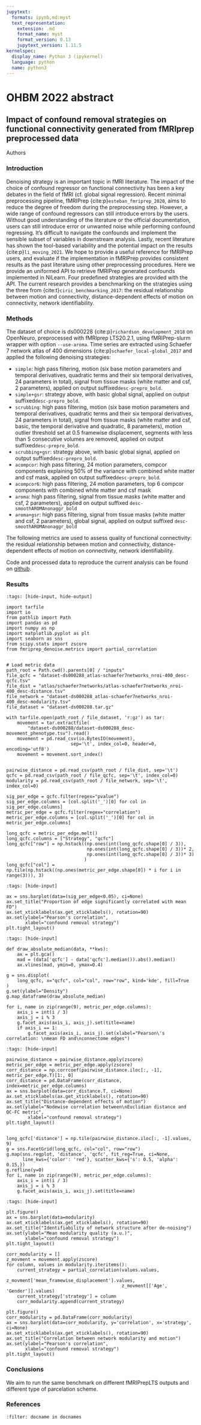 ```yaml
---
jupytext:
  formats: ipynb,md:myst
  text_representation:
    extension: .md
    format_name: myst
    format_version: 0.13
    jupytext_version: 1.11.5
kernelspec:
  display_name: Python 3 (ipykernel)
  language: python
  name: python3
---
```


# OHBM 2022 abstract

## Impact of confound removal strategies on functional connectivity generated from fMRIprep preprocessed data

Authors

### Introduction

Denoising strategy is an important topic in fMRI literature. 
The impact of the choice of confound regressor on functional connectivity has been a key debates in the field of fMRI (cf. global signal regression). 
Recent minimal preprocessing pipeline, fMRIPrep {cite:p}`esteban_fmriprep_2020`, aims to reduce the degree of freedom during the preprocessing step. 
However, a wide range of confound regressors can still introduce errors by the users. 
Without good understanding of the literature or the official documentation, users can still introduce error or unwanted noise while performing confound regressing. 
It’s difficult to navigate the confounds and implement the sensible subset of variables in downstream analysis. 
Lastly, recent literature has shown the tool-based variability and the potential impact on the results {cite:p}`li_moving_2021`. 
We hope to provide a useful reference for fMRIPrep users, and evaluate if the implementation in fMRIPrep provides consistent results as the past literature using other preprocessing procedures. 
Here we provide an uniformed API to retrieve fMRIPrep generated confounds implemented in NiLearn. 
Four predefined strategies are provided with the API. 
The current research provides a benchmarking on the strategies using the three from {cite:t}`ciric_benchmarking_2017`: 
the residual relationship between motion and connectivity, distance-dependent effects of motion on connectivity, network identifiability. 


### Methods

The dataset of choice is ds000228 {cite:p}`richardson_development_2018` on OpenNeuro, preprocessed with fMRIprep LTS20.2.1, using fMRIPrep-slurm wrapper with option `--use-aroma`. 
Time series are extracted using Schaefer 7 network atlas of 400 dimensions {cite:p}`schaefer_local-global_2017` and applied the following denoising strategies:

- `simple`: high pass filtering, motion (six base motion parameters and temporal derivatives, quadratic terms and their six temporal derivatives, 24 parameters in total), signal from tissue masks (white matter and  csf, 2 parameters), applied on output suffixed`desc-prepro_bold`.
- `simple+gsr`: strategy above, with basic global signal, applied on output suffixed`desc-prepro_bold`.
- `scrubbing`: high pass filtering, motion (six base motion parameters and temporal derivatives, quadratic terms and their six temporal derivatives, 24 parameters in total),  signal from tissue masks (white matter and csf, basic, the temporal derivative and quadratic, 8 parameters), motion outlier threshold set at 0.5 framewise displacement, segments with less than 5 consecutive volumes are removed, applied on output suffixed`desc-prepro_bold`.
- `scrubbing+gsr`: strategy above, with basic global signal, applied on output suffixed`desc-prepro_bold`.
- `acompcor`: high pass filtering, 24 motion parameters, compcor components explaining 50% of the variance with combined white matter and csf mask, applied on output suffixed`desc-prepro_bold`.
- `acompcor6`: high pass filtering, 24 motion parameters, top 6 compcor components with combined white matter and csf mask
- `aroma`: high pass filtering, signal from tissue masks (white matter and  csf, 2 parameters), applied on output suffixed `desc-smoothAROMAnonaggr_bold`
- `aroma+gsr`: high pass filtering, signal from tissue masks (white matter and  csf, 2 parameters), global signal, applied on output suffixed `desc-smoothAROMAnonaggr_bold`

The following metrics are used to assess quality of functional connectivity: 
the residual relationship between motion and connectivity, 
distance-dependent effects of motion on connectivity, 
network identifiability.

Code and processed data to reproduce the current analysis can be found on [github](https://github.com/SIMEXP/fmriprep-denoise-benchmark). 

### Results

```{code-cell} ipython3
:tags: [hide-input, hide-output]

import tarfile
import io
from pathlib import Path
import pandas as pd
import numpy as np
import matplotlib.pyplot as plt
import seaborn as sns
from scipy.stats import zscore
from fmriprep_denoise.metrics import partial_correlation


# Load metric data
path_root = Path.cwd().parents[0] / "inputs"
file_qcfc = "dataset-ds000288_atlas-schaefer7networks_nroi-400_desc-qcfc.tsv"
file_dist = "atlas/schaefer7networks/atlas-schaefer7networks_nroi-400_desc-distance.tsv"
file_network = "dataset-ds000288_atlas-schaefer7networks_nroi-400_desc-modularity.tsv"
file_dataset = "dataset-ds000288.tar.gz"

with tarfile.open(path_root / file_dataset, 'r:gz') as tar:
    movement = tar.extractfile(
        "dataset-ds000288/dataset-ds000288_desc-movement_phenotype.tsv").read()
    movement = pd.read_csv(io.BytesIO(movement),
                        sep='\t', index_col=0, header=0, encoding='utf8')
    movement = movement.sort_index()


pairwise_distance = pd.read_csv(path_root / file_dist, sep='\t')
qcfc = pd.read_csv(path_root / file_qcfc, sep='\t', index_col=0)
modularity = pd.read_csv(path_root / file_network, sep='\t', index_col=0)

sig_per_edge = qcfc.filter(regex="pvalue")
sig_per_edge.columns = [col.split('_')[0] for col in sig_per_edge.columns]
metric_per_edge = qcfc.filter(regex="correlation")
metric_per_edge.columns = [col.split('_')[0] for col in metric_per_edge.columns]

long_qcfc = metric_per_edge.melt()
long_qcfc.columns = ["Strategy", "qcfc"]
long_qcfc["row"] = np.hstack((np.ones(int(long_qcfc.shape[0] / 3)), 
                              np.ones(int(long_qcfc.shape[0] / 3))* 2,
                              np.ones(int(long_qcfc.shape[0] / 3))* 3)
                             )
long_qcfc["col"] = np.tile(np.hstack((np.ones(metric_per_edge.shape[0]) * i for i in range(3))), 3)
```

```{code-cell} ipython3
:tags: [hide-input]

ax = sns.barplot(data=(sig_per_edge<0.05), ci=None)
ax.set_title("Proportion of edge significantly correlated with mean FD")
ax.set_xticklabels(ax.get_xticklabels(), rotation=90)
ax.set(ylabel="Pearson's correlation",
       xlabel="confound removal strategy")
plt.tight_layout()
```

```{code-cell} ipython3
:tags: [hide-input]

def draw_absolute_median(data, **kws):
    ax = plt.gca()
    mad = (data['qcfc'] - data['qcfc'].median()).abs().median()
    ax.vlines(mad, ymin=0, ymax=0.4)

g = sns.displot(
    long_qcfc, x="qcfc", col="col", row="row", kind='kde', fill=True
)
g.set(ylabel="Density")
g.map_dataframe(draw_absolute_median)

for i, name in zip(range(9), metric_per_edge.columns):
    axis_i = int(i / 3)
    axis_j = i % 3
    g.facet_axis(axis_i, axis_j).set(title=name)
    if axis_i == 1:
        g.facet_axis(axis_i, axis_j).set(xlabel="Pearson\'s correlation: \nmean FD and\nconnectome edges")
```

```{code-cell} ipython3
:tags: [hide-input]

pairwise_distance = pairwise_distance.apply(zscore)
metric_per_edge = metric_per_edge.apply(zscore)
corr_distance = np.corrcoef(pairwise_distance.iloc[:, -1], metric_per_edge.T)[1:, 0]
corr_distance = pd.DataFrame(corr_distance, index=metric_per_edge.columns)
ax = sns.barplot(data=corr_distance.T, ci=None)
ax.set_xticklabels(ax.get_xticklabels(), rotation=90)
ax.set_title("Distance-dependent effects of motion")
ax.set(ylabel="Nodewise correlation between\nEuclidian distance and QC-FC metric",
        xlabel="confound removal strategy")
plt.tight_layout()


long_qcfc['distance'] = np.tile(pairwise_distance.iloc[:, -1].values, 9)
g = sns.FacetGrid(long_qcfc, col="col", row="row")
g.map(sns.regplot, 'distance', 'qcfc', fit_reg=True, ci=None, 
      line_kws={'color': 'red'}, scatter_kws={'s': 0.5, 'alpha': 0.15,})
g.refline(y=0)
for i, name in zip(range(9), metric_per_edge.columns):
    axis_i = int(i / 3)
    axis_j = i % 3
    g.facet_axis(axis_i, axis_j).set(title=name)
```

```{code-cell} ipython3
:tags: [hide-input]

plt.figure()
ax = sns.barplot(data=modularity)
ax.set_xticklabels(ax.get_xticklabels(), rotation=90)
ax.set_title("Identifiability of network structure after de-noising")
ax.set(ylabel="Mean modularity quality (a.u.)",
       xlabel="confound removal strategy")
plt.tight_layout()

corr_modularity = []
z_movment = movement.apply(zscore)
for column, values in modularity.iteritems():
    current_strategy = partial_correlation(values.values, 
                                           z_movment['mean_framewise_displacement'].values, 
                                           z_movment[['Age', 'Gender']].values)
    current_strategy['strategy'] = column
    corr_modularity.append(current_strategy)
       
plt.figure()
corr_modularity = pd.DataFrame(corr_modularity)
ax = sns.barplot(data=corr_modularity, y='correlation', x='strategy', ci=None)
ax.set_xticklabels(ax.get_xticklabels(), rotation=90)
ax.set_title("Correlation between network modularity and motion")
ax.set(ylabel="Pearson's correlation",
       xlabel="confound removal strategy")
plt.tight_layout()
```

### Conclusions

We aim to run the same benchmark on different fMRIPrepLTS outputs and different type of parcelation scheme.


### References
```{bibliography}
:filter: docname in docnames
```
